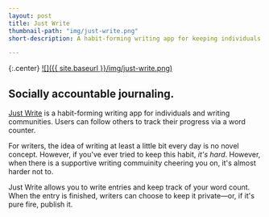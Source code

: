 ```yaml
---
layout: post
title: Just Write
thumbnail-path: "img/just-write.png"
short-description: A habit-forming writing app for keeping individuals and writing communities accountable, one word at a time.

---
```


{:.center}
[![]({{ site.baseurl }}/img/just-write.png)](https://kellymason-just-write.herokuapp.com)

## Socially accountable journaling.

[Just Write](https://kellymason-just-write.herokuapp.com) is a habit-forming writing app for individuals and writing communities. Users can follow others to track their progress via a word counter.

For writers, the idea of writing at least a little bit every day is no novel concept. However, if you've ever tried to keep this habit, _it's hard_. However, when there is a supportive writing commuinity cheering you on, it's almost harder not to.

Just Write allows you to write entries and keep track of your word count. When the entry is finished, writers can choose to keep it private—or, if it's pure fire, publish it.





